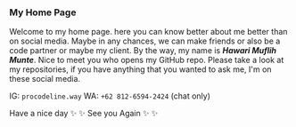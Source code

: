 ### My Home Page

Welcome to my home page. here you can know better about me better than on social media.
Maybe in any chances, we can make friends or also be a code partner or maybe my client.
By the way, my name is ***Hawari Muflih Munte***. Nice to meet you who opens my GitHub repo.
Please take a look at my repositories, if you have anything that you wanted to ask me, I'm on these social media.

IG: ```procodeline.way```
WA: ```+62 812-6594-2424``` (chat only)

Have a nice day :sparkles: :sparkles:
See you Again :sparkles: :sparkles:
